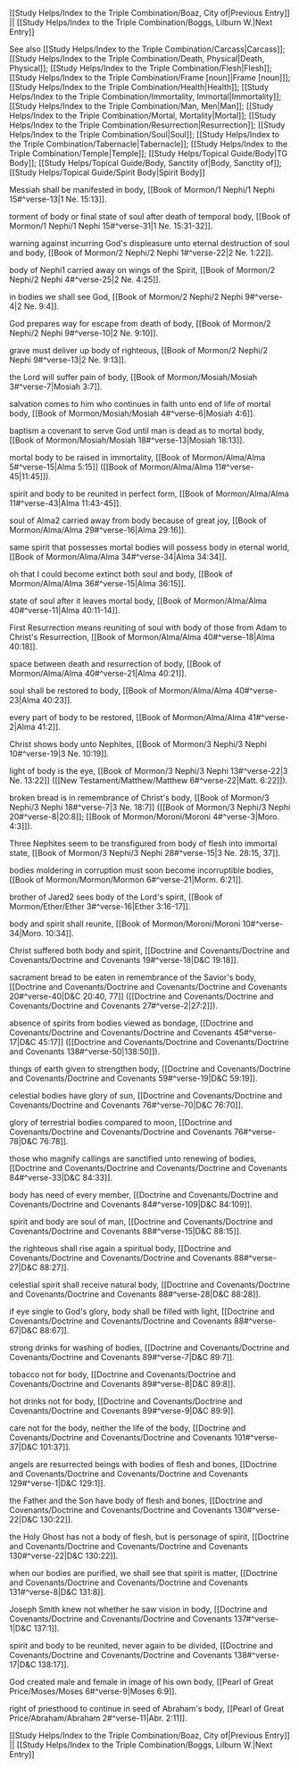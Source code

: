 [[Study Helps/Index to the Triple Combination/Boaz, City of|Previous Entry]]  ||  [[Study Helps/Index to the Triple Combination/Boggs, Lilburn W.|Next Entry]]

 See also [[Study Helps/Index to the Triple Combination/Carcass|Carcass]]; [[Study Helps/Index to the Triple Combination/Death, Physical|Death, Physical]]; [[Study Helps/Index to the Triple Combination/Flesh|Flesh]]; [[Study Helps/Index to the Triple Combination/Frame [noun]|Frame [noun]]]; [[Study Helps/Index to the Triple Combination/Health|Health]]; [[Study Helps/Index to the Triple Combination/Immortality, Immortal|Immortality]]; [[Study Helps/Index to the Triple Combination/Man, Men|Man]]; [[Study Helps/Index to the Triple Combination/Mortal, Mortality|Mortal]]; [[Study Helps/Index to the Triple Combination/Resurrection|Resurrection]]; [[Study Helps/Index to the Triple Combination/Soul|Soul]]; [[Study Helps/Index to the Triple Combination/Tabernacle|Tabernacle]]; [[Study Helps/Index to the Triple Combination/Temple|Temple]]; [[Study Helps/Topical Guide/Body|TG Body]]; [[Study Helps/Topical Guide/Body, Sanctity of|Body, Sanctity of]]; [[Study Helps/Topical Guide/Spirit Body|Spirit Body]]

 Messiah shall be manifested in body, [[Book of Mormon/1 Nephi/1 Nephi 15#^verse-13|1 Ne. 15:13]].

 torment of body or final state of soul after death of temporal body, [[Book of Mormon/1 Nephi/1 Nephi 15#^verse-31|1 Ne. 15:31-32]].

 warning against incurring God's displeasure unto eternal destruction of soul and body, [[Book of Mormon/2 Nephi/2 Nephi 1#^verse-22|2 Ne. 1:22]].

 body of Nephi1 carried away on wings of the Spirit, [[Book of Mormon/2 Nephi/2 Nephi 4#^verse-25|2 Ne. 4:25]].

 in bodies we shall see God, [[Book of Mormon/2 Nephi/2 Nephi 9#^verse-4|2 Ne. 9:4]].

 God prepares way for escape from death of body, [[Book of Mormon/2 Nephi/2 Nephi 9#^verse-10|2 Ne. 9:10]].

 grave must deliver up body of righteous, [[Book of Mormon/2 Nephi/2 Nephi 9#^verse-13|2 Ne. 9:13]].

 the Lord will suffer pain of body, [[Book of Mormon/Mosiah/Mosiah 3#^verse-7|Mosiah 3:7]].

 salvation comes to him who continues in faith unto end of life of mortal body, [[Book of Mormon/Mosiah/Mosiah 4#^verse-6|Mosiah 4:6]].

 baptism a covenant to serve God until man is dead as to mortal body, [[Book of Mormon/Mosiah/Mosiah 18#^verse-13|Mosiah 18:13]].

 mortal body to be raised in immortality, [[Book of Mormon/Alma/Alma 5#^verse-15|Alma 5:15]] ([[Book of Mormon/Alma/Alma 11#^verse-45|11:45]]).

 spirit and body to be reunited in perfect form, [[Book of Mormon/Alma/Alma 11#^verse-43|Alma 11:43-45]].

 soul of Alma2 carried away from body because of great joy, [[Book of Mormon/Alma/Alma 29#^verse-16|Alma 29:16]].

 same spirit that possesses mortal bodies will possess body in eternal world, [[Book of Mormon/Alma/Alma 34#^verse-34|Alma 34:34]].

 oh that I could become extinct both soul and body, [[Book of Mormon/Alma/Alma 36#^verse-15|Alma 36:15]].

 state of soul after it leaves mortal body, [[Book of Mormon/Alma/Alma 40#^verse-11|Alma 40:11-14]].

 First Resurrection means reuniting of soul with body of those from Adam to Christ's Resurrection, [[Book of Mormon/Alma/Alma 40#^verse-18|Alma 40:18]].

 space between death and resurrection of body, [[Book of Mormon/Alma/Alma 40#^verse-21|Alma 40:21]].

 soul shall be restored to body, [[Book of Mormon/Alma/Alma 40#^verse-23|Alma 40:23]].

 every part of body to be restored, [[Book of Mormon/Alma/Alma 41#^verse-2|Alma 41:2]].

 Christ shows body unto Nephites, [[Book of Mormon/3 Nephi/3 Nephi 10#^verse-19|3 Ne. 10:19]].

 light of body is the eye, [[Book of Mormon/3 Nephi/3 Nephi 13#^verse-22|3 Ne. 13:22]] ([[New Testament/Matthew/Matthew 6#^verse-22|Matt. 6:22]]).

 broken bread is in remembrance of Christ's body, [[Book of Mormon/3 Nephi/3 Nephi 18#^verse-7|3 Ne. 18:7]] ([[Book of Mormon/3 Nephi/3 Nephi 20#^verse-8|20:8]]; [[Book of Mormon/Moroni/Moroni 4#^verse-3|Moro. 4:3]]).

 Three Nephites seem to be transfigured from body of flesh into immortal state, [[Book of Mormon/3 Nephi/3 Nephi 28#^verse-15|3 Ne. 28:15, 37]].

 bodies moldering in corruption must soon become incorruptible bodies, [[Book of Mormon/Mormon/Mormon 6#^verse-21|Morm. 6:21]].

 brother of Jared2 sees body of the Lord's spirit, [[Book of Mormon/Ether/Ether 3#^verse-16|Ether 3:16-17]].

 body and spirit shall reunite, [[Book of Mormon/Moroni/Moroni 10#^verse-34|Moro. 10:34]].

 Christ suffered both body and spirit, [[Doctrine and Covenants/Doctrine and Covenants/Doctrine and Covenants 19#^verse-18|D&C 19:18]].

 sacrament bread to be eaten in remembrance of the Savior's body, [[Doctrine and Covenants/Doctrine and Covenants/Doctrine and Covenants 20#^verse-40|D&C 20:40, 77]] ([[Doctrine and Covenants/Doctrine and Covenants/Doctrine and Covenants 27#^verse-2|27:2]]).

 absence of spirits from bodies viewed as bondage, [[Doctrine and Covenants/Doctrine and Covenants/Doctrine and Covenants 45#^verse-17|D&C 45:17]] ([[Doctrine and Covenants/Doctrine and Covenants/Doctrine and Covenants 138#^verse-50|138:50]]).

 things of earth given to strengthen body, [[Doctrine and Covenants/Doctrine and Covenants/Doctrine and Covenants 59#^verse-19|D&C 59:19]].

 celestial bodies have glory of sun, [[Doctrine and Covenants/Doctrine and Covenants/Doctrine and Covenants 76#^verse-70|D&C 76:70]].

 glory of terrestrial bodies compared to moon, [[Doctrine and Covenants/Doctrine and Covenants/Doctrine and Covenants 76#^verse-78|D&C 76:78]].

 those who magnify callings are sanctified unto renewing of bodies, [[Doctrine and Covenants/Doctrine and Covenants/Doctrine and Covenants 84#^verse-33|D&C 84:33]].

 body has need of every member, [[Doctrine and Covenants/Doctrine and Covenants/Doctrine and Covenants 84#^verse-109|D&C 84:109]].

 spirit and body are soul of man, [[Doctrine and Covenants/Doctrine and Covenants/Doctrine and Covenants 88#^verse-15|D&C 88:15]].

 the righteous shall rise again a spiritual body, [[Doctrine and Covenants/Doctrine and Covenants/Doctrine and Covenants 88#^verse-27|D&C 88:27]].

 celestial spirit shall receive natural body, [[Doctrine and Covenants/Doctrine and Covenants/Doctrine and Covenants 88#^verse-28|D&C 88:28]].

 if eye single to God's glory, body shall be filled with light, [[Doctrine and Covenants/Doctrine and Covenants/Doctrine and Covenants 88#^verse-67|D&C 88:67]].

 strong drinks for washing of bodies, [[Doctrine and Covenants/Doctrine and Covenants/Doctrine and Covenants 89#^verse-7|D&C 89:7]].

 tobacco not for body, [[Doctrine and Covenants/Doctrine and Covenants/Doctrine and Covenants 89#^verse-8|D&C 89:8]].

 hot drinks not for body, [[Doctrine and Covenants/Doctrine and Covenants/Doctrine and Covenants 89#^verse-9|D&C 89:9]].

 care not for the body, neither the life of the body, [[Doctrine and Covenants/Doctrine and Covenants/Doctrine and Covenants 101#^verse-37|D&C 101:37]].

 angels are resurrected beings with bodies of flesh and bones, [[Doctrine and Covenants/Doctrine and Covenants/Doctrine and Covenants 129#^verse-1|D&C 129:1]].

 the Father and the Son have body of flesh and bones, [[Doctrine and Covenants/Doctrine and Covenants/Doctrine and Covenants 130#^verse-22|D&C 130:22]].

 the Holy Ghost has not a body of flesh, but is personage of spirit, [[Doctrine and Covenants/Doctrine and Covenants/Doctrine and Covenants 130#^verse-22|D&C 130:22]].

 when our bodies are purified, we shall see that spirit is matter, [[Doctrine and Covenants/Doctrine and Covenants/Doctrine and Covenants 131#^verse-8|D&C 131:8]].

 Joseph Smith knew not whether he saw vision in body, [[Doctrine and Covenants/Doctrine and Covenants/Doctrine and Covenants 137#^verse-1|D&C 137:1]].

 spirit and body to be reunited, never again to be divided, [[Doctrine and Covenants/Doctrine and Covenants/Doctrine and Covenants 138#^verse-17|D&C 138:17]].

 God created male and female in image of his own body, [[Pearl of Great Price/Moses/Moses 6#^verse-9|Moses 6:9]].

 right of priesthood to continue in seed of Abraham's body, [[Pearl of Great Price/Abraham/Abraham 2#^verse-11|Abr. 2:11]].

[[Study Helps/Index to the Triple Combination/Boaz, City of|Previous Entry]]  ||  [[Study Helps/Index to the Triple Combination/Boggs, Lilburn W.|Next Entry]]